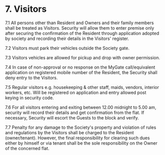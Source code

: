 # 7. Visitors

7.1	All persons other than Resident and Owners and their family members shall be treated as Visitors. Security will allow them to enter premise only after securing the confirmation of the Resident through application adopted by society and recording their details in the Visitors' register.

7.2	Visitors must park their vehicles outside the Society gate.

7.3	Visitors vehicles are allowed for pickup and drop with owner permission.

7.4	In case of non-approval or no response on the MyGate call/equivalent application on registered mobile number of the Resident, the Security shall deny entry to the Visitors.

7.5	Regular visitors e.g. housekeeping & other staff, maids, vendors, interior workers, etc. Will be registered on application and entry allowed post keying in security code.

7.6	For all visitors entering and exiting between 12.00 midnight to 5.00 am, security will record their details and get confirmation from the flat. If necessary, Security will escort the Guests to the block and verify.

7.7	Penalty for any damage to the Society's property and violation of rules and regulations by the Visitors shall be charged to the Resident (owner/tenant). However, the final responsibility for clearing such dues either by himself or via tenant shall be the sole responsibility on the Owner of the concerned flat.
